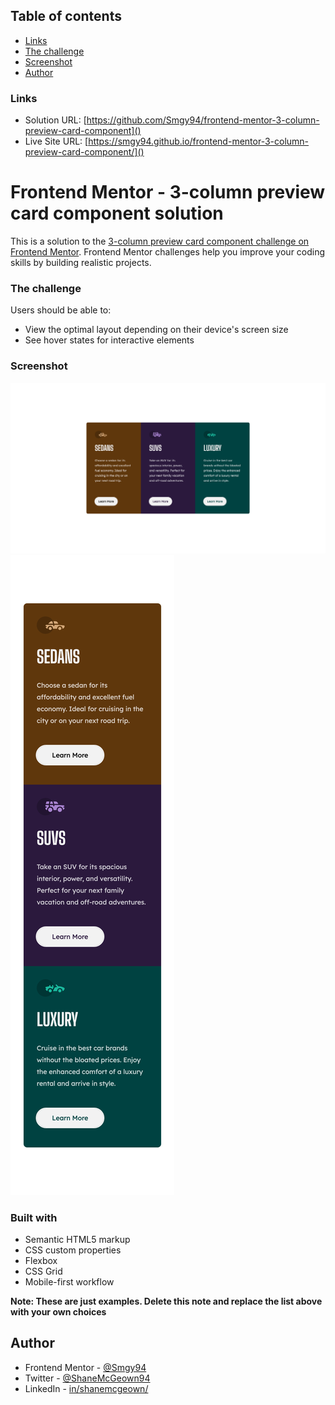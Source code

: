 ## Table of contents

- [Links](#links)
- [The challenge](#the-challenge)
- [Screenshot](#screenshot)
- [Author](#author)

### Links

- Solution URL: [https://github.com/Smgy94/frontend-mentor-3-column-preview-card-component]()
- Live Site URL: [https://smgy94.github.io/frontend-mentor-3-column-preview-card-component/]()

# Frontend Mentor - 3-column preview card component solution

This is a solution to the [3-column preview card component challenge on Frontend Mentor](https://www.frontendmentor.io/challenges/3column-preview-card-component-pH92eAR2-). Frontend Mentor challenges help you improve your coding skills by building realistic projects.

### The challenge

Users should be able to:

- View the optimal layout depending on their device's screen size
- See hover states for interactive elements

### Screenshot

![](./images/screenshot01.png)
![](./images/screenshot02.png)

### Built with

- Semantic HTML5 markup
- CSS custom properties
- Flexbox
- CSS Grid
- Mobile-first workflow

**Note: These are just examples. Delete this note and replace the list above with your own choices**

## Author

- Frontend Mentor - [@Smgy94](https://www.frontendmentor.io/profile/Smgy94)
- Twitter - [@ShaneMcGeown94](https://twitter.com/ShaneMcGeown94)
- LinkedIn - [in/shanemcgeown/](https://www.linkedin.com/in/shanemcgeown/)
